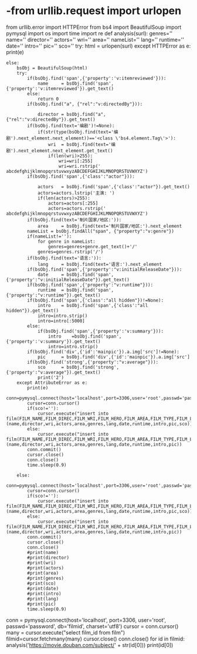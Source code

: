 # -from urllib.request import urlopen
from urllib.error import HTTPError
from bs4 import BeautifulSoup
import pymysql
import os
import time
import re
def analysis(surl):
    genres=''
    name=''
    director=''
    actors=''
    wri=''
    area=''
    nameList=''
    lang=''
    runtime=''
    date=''
    intro=''
    pic=''
    sco=''
    try:
        html = urlopen(surl)
    except HTTPError as e:
        print(e)
        
    else:
        bsObj = BeautifulSoup(html)
        try:
            if(bsObj.find('span',{'property':'v:itemreviewed'})):
                name     = bsObj.find('span',{'property':'v:itemreviewed'}).get_text()
            else:
                return 0
            if(bsObj.find("a", {"rel":"v:directedBy"})):
                
                director = bsObj.find("a", {"rel":"v:directedBy"}).get_text()
            if(bsObj.find(text='编剧')!=None):
                if(str(type(bsObj.find(text='编剧').next_element.next_element))=='<class \'bs4.element.Tag\'>'):
                    wri  = bsObj.find(text='编剧').next_element.next_element.get_text()
                    if(len(wri)>255):
                        wri=wri[:255]
                        wri=wri.rstrip(' abcdefghijklmnopqrstuvwxyzABCDEFGHIJKLMNOPQRSTUVWXYZ')
            if(bsObj.find('span',{'class':"actor"})):
                
                actors   = bsObj.find('span',{'class':"actor"}).get_text()
                actors=actors.lstrip('主演: ')
                if(len(actors)>255):
                    actors=actors[:255]
                    actors=actors.rstrip(' abcdefghijklmnopqrstuvwxyzABCDEFGHIJKLMNOPQRSTUVWXYZ')
            if(bsObj.find(text='制片国家/地区:')):
                area     = bsObj.find(text='制片国家/地区:').next_element
            nameList = bsObj.findAll("span", {"property":"v:genre"})
            if(nameList!=''):
                for genre in nameList:
                    genres=genres+genre.get_text()+'/'
                genres=genres.rstrip('/')
            if(bsObj.find(text='语言:')):
                lang     = bsObj.find(text='语言:').next_element
            if(bsObj.find('span',{'property':"v:initialReleaseDate"})):
                date     = bsObj.find('span',{'property':"v:initialReleaseDate"}).get_text()
            if(bsObj.find('span',{'property':"v:runtime"})):
                runtime  = bsObj.find('span',{'property':"v:runtime"}).get_text()
            if(bsObj.find('span',{'class':"all hidden"})!=None):
                intro    = bsObj.find('span',{'class':"all hidden"}).get_text()
                intro=intro.strip()
                intro=intro[:5000]
            else:
                if(bsObj.find('span',{'property':'v:summary'})):
                    intro    =bsObj.find('span',{'property':'v:summary'}).get_text()
                    intro=intro.strip()
            if(bsObj.find('div',{'id':'mainpic'}).a.img['src']!=None):
                pic      = bsObj.find('div',{'id':'mainpic'}).a.img['src']
            if(bsObj.find('strong',{'property':"v:average"})):
                sco      = bsObj.find('strong',{'property':"v:average"}).get_text()
                print('2')
        except AttributeError as e:
            print(e)
            conn=pymysql.connect(host='localhost',port=3306,user='root',passwd='password',db='mysql',charset='utf8')
            cursor=conn.cursor()
            if(sco!=''):
                cursor.execute("insert into film(FILM_NAME,FILM_DIREC,FILM_WRI,FILM_HERO,FILM_AREA,FILM_TYPE,FILM_LANG,FILM_DATE,FILM_LEN,FILM_INTRO,FILM_IMG,FILM_DBSC)values(%s,%s,%s,%s,%s,%s,%s,%s,%s,%s,%s,%s)",(name,director,wri,actors,area,genres,lang,date,runtime,intro,pic,sco))
            else:
                cursor.execute("insert into film(FILM_NAME,FILM_DIREC,FILM_WRI,FILM_HERO,FILM_AREA,FILM_TYPE,FILM_LANG,FILM_DATE,FILM_LEN,FILM_INTRO,FILM_IMG)values(%s,%s,%s,%s,%s,%s,%s,%s,%s,%s,%s)",(name,director,wri,actors,area,genres,lang,date,runtime,intro,pic))
            conn.commit()
            cursor.close()
            conn.close()
            time.sleep(0.9)
            
        else:
            conn=pymysql.connect(host='localhost',port=3306,user='root',passwd='password',db='mysql',charset='utf8')
            cursor=conn.cursor()
            if(sco!=''):
                cursor.execute("insert into film(FILM_NAME,FILM_DIREC,FILM_WRI,FILM_HERO,FILM_AREA,FILM_TYPE,FILM_LANG,FILM_DATE,FILM_LEN,FILM_INTRO,FILM_IMG,FILM_DBSC)values(%s,%s,%s,%s,%s,%s,%s,%s,%s,%s,%s,%s)",(name,director,wri,actors,area,genres,lang,date,runtime,intro,pic,sco))
            else:
                cursor.execute("insert into film(FILM_NAME,FILM_DIREC,FILM_WRI,FILM_HERO,FILM_AREA,FILM_TYPE,FILM_LANG,FILM_DATE,FILM_LEN,FILM_INTRO,FILM_IMG)values(%s,%s,%s,%s,%s,%s,%s,%s,%s,%s,%s)",(name,director,wri,actors,area,genres,lang,date,runtime,intro,pic))
            conn.commit()
            cursor.close()
            conn.close()
            #print(name)
            #print(director)
            #print(wri)
            #print(actors)
            #print(area)
            #print(genres)
            #print(sco)
            #print(date)
            #print(intro)
            #print(lang)
            #print(pic)
            time.sleep(0.9)
conn = pymysql.connect(host='localhost', port=3306, user='root', passwd='password', db='filmid', charset='utf8')
cursor = conn.cursor()
many = cursor.execute("select film_id from film")
filmid=cursor.fetchmany(many)
cursor.close()
conn.close()
for id in filmid:
    analysis('https://movie.douban.com/subject/' + str(id[0]))
    print(id[0])
    


